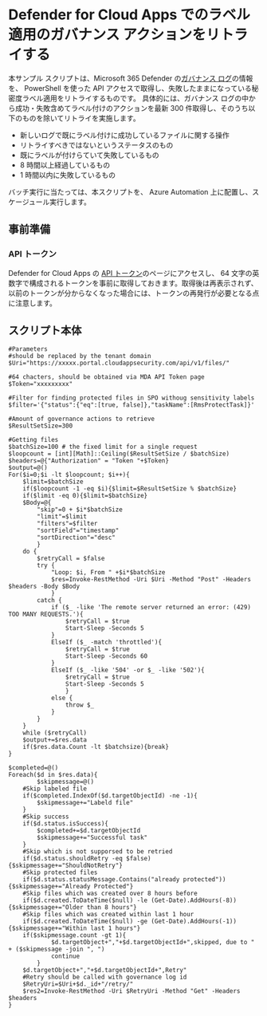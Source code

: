 # Defender for Cloud Apps でのラベル適用のガバナンス アクションをリトライする
本サンプル スクリプトは、Microsoft 365 Defender の[ガバナンス ログ](https://security.microsoft.com/cloudapps/governance-log)の情報を、
PowerShell を使った API アクセスで取得し、失敗したままになっている秘密度ラベル適用をリトライするものです。
具体的には、ガバナンス ログの中から成功・失敗含めてラベル付けのアクションを最新 300 件取得し、そのうち以下のものを除いてリトライを実施します。
- 新しいログで既にラベル付けに成功しているファイルに関する操作
- リトライすべきではないというステータスのもの
- 既にラベルが付けらていて失敗しているもの
- 8 時間以上経過しているもの
- 1 時間以内に失敗しているもの

バッチ実行に当たっては、本スクリプトを、
Azure Automation 上に配置し、スケージュール実行します。

## 事前準備
### API トークン
Defender for Cloud Apps の [API トークン](https://security.microsoft.com/cloudapps/settings?tabid=apiTokens)のページにアクセスし、
64 文字の英数字で構成されるトークンを事前に取得しておきます。取得後は再表示されず、以前のトークンが分からなくなった場合には、トークンの再発行が必要となる点に注意します。

## スクリプト本体
````
#Parameters
#should be replaced by the tenant domain
$Uri="https://xxxxx.portal.cloudappsecurity.com/api/v1/files/"

#64 chacters, should be obtained via MDA API Token page
$Token="xxxxxxxxx"

#Filter for finding protected files in SPO withoug sensitivity labels
$filter='{"status":{"eq":[true, false]},"taskName":[RmsProtectTask]}'

#Amount of governance actions to retrieve
$ResultSetSize=300

#Getting files 
$batchSize=100 # the fixed limit for a single request
$loopcount = [int][Math]::Ceiling($ResultSetSize / $batchSize)
$headers=@{"Authorization" = "Token "+$Token}
$output=@()
For($i=0;$i -lt $loopcount; $i++){
	$limit=$batchSize
	if($loopcount -1 -eq $i){$limit=$ResultSetSize % $batchSize}
	if($limit -eq 0){$limit=$batchSize}
	$Body=@{
		"skip"=0 + $i*$batchSize
		"limit"=$limit
		"filters"=$filter
		"sortField"="timestamp"
		"sortDirection"="desc"
		}
	do {
		$retryCall = $false
		try {
			"Loop: $i, From " +$i*$batchSize
			$res=Invoke-RestMethod -Uri $Uri -Method "Post" -Headers $headers -Body $Body
			}
		catch {
			if ($_ -like 'The remote server returned an error: (429) TOO MANY REQUESTS.'){
				$retryCall = $true
				Start-Sleep -Seconds 5
			}
			ElseIf ($_ -match 'throttled'){
				$retryCall = $true
				Start-Sleep -Seconds 60
			}
			ElseIf ($_ -like '504' -or $_ -like '502'){
				$retryCall = $true
				Start-Sleep -Seconds 5
				}
			else {
				throw $_
			}
		}
	}
	while ($retryCall)
	$output+=$res.data
	if($res.data.Count -lt $batchsize){break}
}

$completed=@()
Foreach($d in $res.data){
        $skipmessage=@()
	#Skip labeled file
	if($completed.IndexOf($d.targetObjectId) -ne -1){
		$skipmessage+="Labeld file"
	}
	#Skip success
	if($d.status.isSuccess){
		$completed+=$d.targetObjectId
		$skipmessage+="Successful task"
	}
	#Skip which is not supporsed to be retried
	if($d.status.shouldRetry -eq $false){$skipmessage+="ShouldNotRetry"}
	#Skip protected files
	if($d.status.statusMessage.Contains("already protected")){$skipmessage+="Already Protected"}
	#Skip files which was created over 8 hours before
	if($d.created.ToDateTime($null) -le (Get-Date).AddHours(-8)){$skipmessage+="Older than 8 hours"}
	#Skip files which was created within last 1 hour
	if($d.created.ToDateTime($null) -ge (Get-Date).AddHours(-1)){$skipmessage+="Within last 1 hours"}
	if($skipmessage.count -gt 1){
        	$d.targetObject+","+$d.targetObjectId+",skipped, due to " + ($skipmessage -join ", ")
        	continue
        }
	$d.targetObject+","+$d.targetObjectId+",Retry"
	#Retry should be called with governance log id
	$RetryUri=$Uri+$d._id+"/retry/"
	$res2=Invoke-RestMethod -Uri $RetryUri -Method "Get" -Headers $headers
}

````
